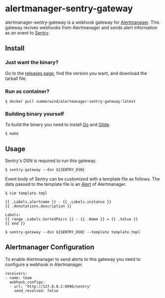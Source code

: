 # alertmanager-sentry-gateway

alertmanager-sentry-gateway is a webhook gateway for [Alertmanager](https://github.com/prometheus/alertmanager). This gateway recives webhooks from Alertmanager and sends alert information as an event to [Sentry](https://sentry.io).

## Install

### Just want the binary?

Go to the [releases page](https://github.com/summerwind/alertmanager-sentry-gateway/releases), find the version you want, and download the tarball file.

### Run as container?

```
$ docker pull summerwind/alertmanager-sentry-gateway:latest
```

### Building binary yourself

To build the binary you need to install [Go](https://golang.org/) and [Glide](https://github.com/Masterminds/glide).

```
$ make
```

## Usage

Sentry's DSN is required to run this gateway.

```
$ sentry-gateway --dsn ${SENTRY_DSN}
```

Event body of Sentry can be customized with a template file as follows. The data passed to the template file is an [Alert](https://godoc.org/github.com/prometheus/alertmanager/template#Alert) of Alertmanager.

```
$ vim template.tmpl
```
```
{{ .Labels.alertname }} - {{ .Labels.instance }}
{{ .Annotations.description }}

Labels:
{{ range .Labels.SortedPairs }} - {{ .Name }} = {{ .Value }}
{{ end }}
```
```
$ sentry-gateway --dsn ${SENTRY_DSN} --template template.tmpl
```

## Alertmanager Configuration

To enable Alertmanager to send alerts to this gateway you need to configure a webhook in Alertmanager.

```
receivers:
- name: team
  webhook_configs:
  - url: 'http://127.0.0.1:9096/sentry'
    send_resolved: false
```

